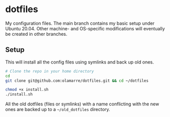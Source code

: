 # dotfiles

My configuration files. The main branch contains my basic setup under Ubuntu 20.04. Other machine- and OS-specific modifications will eventually be created in other branches.

## Setup

This will install all the config files using symlinks and back up old ones.

```sh
# Clone the repo in your home directory
cd
git clone git@github.com:olamarre/dotfiles.git && cd ~/dotfiles

chmod +x install.sh
./install.sh
```

All the old dotfiles (files or symlinks) with a name conflicting with the new ones are backed up to a `~/old_dotfiles` directory.


